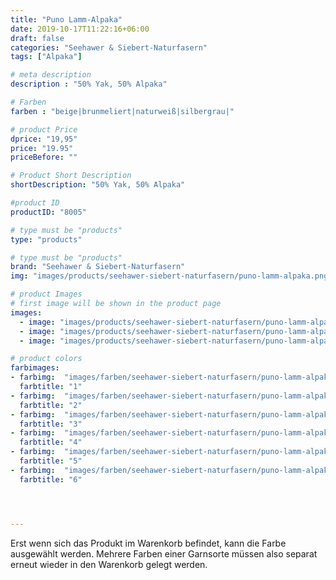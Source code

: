```yaml
---
title: "Puno Lamm-Alpaka"
date: 2019-10-17T11:22:16+06:00
draft: false
categories: "Seehawer & Siebert-Naturfasern"
tags: ["Alpaka"]

# meta description
description : "50% Yak, 50% Alpaka"

# Farben
farben : "beige|brunmeliert|naturweiß|silbergrau|"

# product Price
dprice: "19,95"
price: "19.95"
priceBefore: ""

# Product Short Description
shortDescription: "50% Yak, 50% Alpaka"

#product ID
productID: "8005"

# type must be "products"
type: "products"

# type must be "products"
brand: "Seehawer & Siebert-Naturfasern"
img: "images/products/seehawer-siebert-naturfasern/puno-lamm-alpaka.png"   

# product Images
# first image will be shown in the product page
images:
  - image: "images/products/seehawer-siebert-naturfasern/puno-lamm-alpaka.png"  
  - image: "images/products/seehawer-siebert-naturfasern/puno-lamm-alpaka.png"  
  - image: "images/products/seehawer-siebert-naturfasern/puno-lamm-alpaka.png"  

# product colors
farbimages:
- farbimg:  "images/farben/seehawer-siebert-naturfasern/puno-lamm-alpaka/1.png"	
  farbtitle: "1"
- farbimg:  "images/farben/seehawer-siebert-naturfasern/puno-lamm-alpaka/2.png"	
  farbtitle: "2"
- farbimg:  "images/farben/seehawer-siebert-naturfasern/puno-lamm-alpaka/3.png"	
  farbtitle: "3"
- farbimg:  "images/farben/seehawer-siebert-naturfasern/puno-lamm-alpaka/4.png"	
  farbtitle: "4"
- farbimg:  "images/farben/seehawer-siebert-naturfasern/puno-lamm-alpaka/5.png"	
  farbtitle: "5"
- farbimg:  "images/farben/seehawer-siebert-naturfasern/puno-lamm-alpaka/6.png"	
  farbtitle: "6"




---
```


Erst wenn sich das Produkt im Warenkorb befindet, kann die Farbe ausgewählt werden.
Mehrere Farben einer Garnsorte müssen also separat erneut wieder in den Warenkorb gelegt werden.
